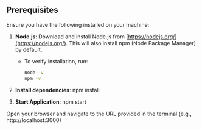 ## Prerequisites

Ensure you have the following installed on your machine:

1. **Node.js**: Download and install Node.js from [https://nodejs.org/](https://nodejs.org/). This will also install npm (Node Package Manager) by default.

    - To verify installation, run:
      ```bash
      node -v
      npm -v
      ```

2.  **Install dependencies**:
    npm install

3. **Start Application**:
    npm start

Open your browser and navigate to the URL provided in the terminal (e.g., http://localhost:3000)